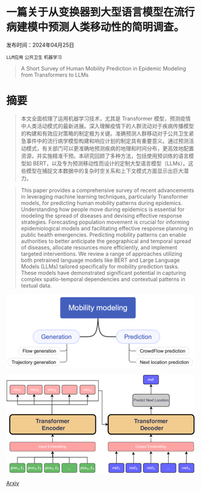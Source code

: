 # 一篇关于从变换器到大型语言模型在流行病建模中预测人类移动性的简明调查。

发布时间：2024年04月25日

`LLM应用` `公共卫生` `机器学习`

> A Short Survey of Human Mobility Prediction in Epidemic Modeling from Transformers to LLMs

# 摘要

> 本文全面梳理了运用机器学习技术，尤其是 Transformer 模型，预测疫情中人类活动模式的最新进展。深入理解疫情下的人群流动对于疾病传播模型的构建和有效应对策略的制定极为关键。准确预测人群移动对于公共卫生紧急事件中的流行病学模型构建和响应计划的制定具有重要意义。通过预测活动模式，有关部门可以更准确地预测疾病的地理和时间分布，更高效地配置资源，并实施精准干预。本研究回顾了多种方法，包括使用预训练的语言模型如 BERT，以及专为预测移动性而设计的定制大型语言模型（LLMs）。这些模型在捕捉文本数据中的复杂时空关系和上下文模式方面显示出巨大潜力。

> This paper provides a comprehensive survey of recent advancements in leveraging machine learning techniques, particularly Transformer models, for predicting human mobility patterns during epidemics. Understanding how people move during epidemics is essential for modeling the spread of diseases and devising effective response strategies. Forecasting population movement is crucial for informing epidemiological models and facilitating effective response planning in public health emergencies. Predicting mobility patterns can enable authorities to better anticipate the geographical and temporal spread of diseases, allocate resources more efficiently, and implement targeted interventions. We review a range of approaches utilizing both pretrained language models like BERT and Large Language Models (LLMs) tailored specifically for mobility prediction tasks. These models have demonstrated significant potential in capturing complex spatio-temporal dependencies and contextual patterns in textual data.

![一篇关于从变换器到大型语言模型在流行病建模中预测人类移动性的简明调查。](../../../paper_images/2404.16921/humanmob.png)

![一篇关于从变换器到大型语言模型在流行病建模中预测人类移动性的简明调查。](../../../paper_images/2404.16921/x1.png)

[Arxiv](https://arxiv.org/abs/2404.16921)